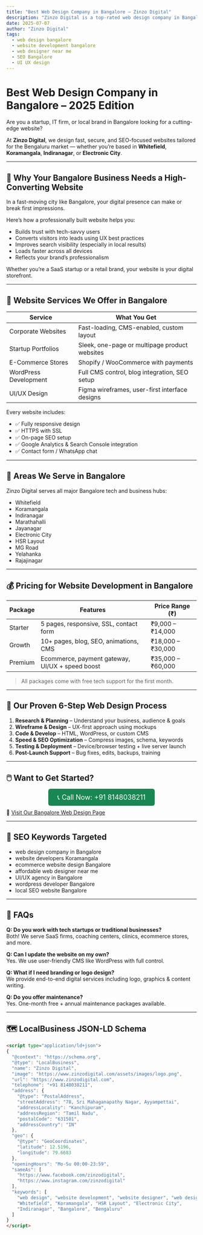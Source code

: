 ```yaml
---
title: "Best Web Design Company in Bangalore – Zinzo Digital"
description: "Zinzo Digital is a top-rated web design company in Bangalore offering responsive, SEO-ready websites for startups, IT companies, and local businesses."
date: 2025-07-07
author: "Zinzo Digital"
tags:
  - web design bangalore
  - website development bangalore
  - web designer near me
  - SEO Bangalore
  - UI UX design
---
```


# Best Web Design Company in Bangalore – 2025 Edition

Are you a startup, IT firm, or local brand in Bangalore looking for a cutting-edge website?

At **Zinzo Digital**, we design fast, secure, and SEO-focused websites tailored for the Bengaluru market — whether you’re based in **Whitefield**, **Koramangala**, **Indiranagar**, or **Electronic City**.

---

## 🚀 Why Your Bangalore Business Needs a High-Converting Website

In a fast-moving city like Bangalore, your digital presence can make or break first impressions.

Here’s how a professionally built website helps you:
- Builds trust with tech-savvy users  
- Converts visitors into leads using UX best practices  
- Improves search visibility (especially in local results)  
- Loads faster across all devices  
- Reflects your brand’s professionalism  

Whether you’re a SaaS startup or a retail brand, your website is your digital storefront.

---

## 🔧 Website Services We Offer in Bangalore

| Service               | What You Get                                     |
|-----------------------|--------------------------------------------------|
| Corporate Websites    | Fast-loading, CMS-enabled, custom layout         |
| Startup Portfolios    | Sleek, one-page or multipage product websites    |
| E-Commerce Stores     | Shopify / WooCommerce with payments              |
| WordPress Development | Full CMS control, blog integration, SEO setup    |
| UI/UX Design          | Figma wireframes, user-first interface designs   |

Every website includes:
- ✅ Fully responsive design  
- ✅ HTTPS with SSL  
- ✅ On-page SEO setup  
- ✅ Google Analytics & Search Console integration  
- ✅ Contact form / WhatsApp chat  

---

## 📍 Areas We Serve in Bangalore

Zinzo Digital serves all major Bangalore tech and business hubs:
- Whitefield  
- Koramangala  
- Indiranagar  
- Marathahalli  
- Jayanagar  
- Electronic City  
- HSR Layout  
- MG Road  
- Yelahanka  
- Rajajinagar  

---

## 💰 Pricing for Website Development in Bangalore

| Package     | Features                                          | Price Range (₹)       |
|-------------|---------------------------------------------------|------------------------|
| Starter     | 5 pages, responsive, SSL, contact form            | ₹9,000 – ₹14,000       |
| Growth      | 10+ pages, blog, SEO, animations, CMS             | ₹18,000 – ₹30,000      |
| Premium     | Ecommerce, payment gateway, UI/UX + speed boost   | ₹35,000 – ₹60,000      |

> All packages come with free tech support for the first month.

---

## 🧩 Our Proven 6-Step Web Design Process

1. **Research & Planning** – Understand your business, audience & goals  
2. **Wireframe & Design** – UX-first approach using mockups  
3. **Code & Develop** – HTML, WordPress, or custom CMS  
4. **Speed & SEO Optimization** – Compress images, schema, keywords  
5. **Testing & Deployment** – Device/browser testing + live server launch  
6. **Post-Launch Support** – Bug fixes, edits, backups, training

---

## 🖱️ Want to Get Started?

<div style="text-align:center; margin: 20px 0;">
  <a href="tel:+918148038211" style="background-color:#198754; color:white; padding:12px 24px; border-radius:6px; text-decoration:none; font-size:18px;">
    📞 Call Now: +91 8148038211
  </a>
</div>

🔗 [Visit Our Bangalore Web Design Page](https://www.zinzodigital.com/web-design-bangalore.html)

---

## 🔎 SEO Keywords Targeted

- web design company in Bangalore  
- website developers Koramangala  
- ecommerce website design Bangalore  
- affordable web designer near me  
- UI/UX agency in Bangalore  
- wordpress developer Bangalore  
- local SEO website Bangalore  

---

## 🧠 FAQs

**Q: Do you work with tech startups or traditional businesses?**  
Both! We serve SaaS firms, coaching centers, clinics, ecommerce stores, and more.

**Q: Can I update the website on my own?**  
Yes. We use user-friendly CMS like WordPress with full control.

**Q: What if I need branding or logo design?**  
We provide end-to-end digital services including logo, graphics & content writing.

**Q: Do you offer maintenance?**  
Yes. One-month free + annual maintenance packages available.

---

## 🗺️ LocalBusiness JSON-LD Schema

```html
<script type="application/ld+json">
{
  "@context": "https://schema.org",
  "@type": "LocalBusiness",
  "name": "Zinzo Digital",
  "image": "https://www.zinzodigital.com/assets/images/logo.png",
  "url": "https://www.zinzodigital.com",
  "telephone": "+91 8148038211",
  "address": {
    "@type": "PostalAddress",
    "streetAddress": "78, Sri Mahaganapathy Nagar, Ayyampettai",
    "addressLocality": "Kanchipuram",
    "addressRegion": "Tamil Nadu",
    "postalCode": "631501",
    "addressCountry": "IN"
  },
  "geo": {
    "@type": "GeoCoordinates",
    "latitude": 12.5196,
    "longitude": 79.6683
  },
  "openingHours": "Mo-Su 00:00-23:59",
  "sameAs": [
    "https://www.facebook.com/zinzodigital",
    "https://www.instagram.com/zinzodigital"
  ],
  "keywords": [
    "web design", "website development", "website designer", "web designer",
    "Whitefield", "Koramangala", "HSR Layout", "Electronic City",
    "Indiranagar", "Bangalore", "Bengaluru"
  ]
}
</script>
